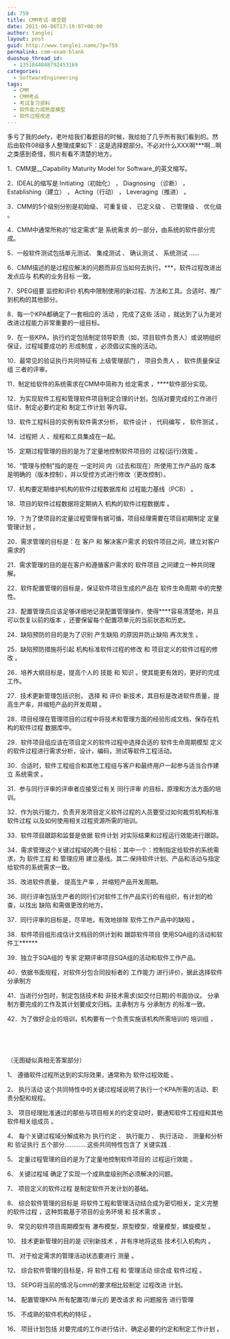 ```yaml
---
id: 759
title: CMM考试-填空题
date: 2011-06-06T17:19:07+00:00
author: tanglei
layout: post
guid: http://www.tanglei.name/?p=759
permalink: cmm-exam-blank
duoshuo_thread_id:
  - 1351844048792453169
categories:
  - SoftwareEngineering
tags:
  - CMM
  - CMM考点
  - 考试复习资料
  - 软件能力成熟度模型
  - 软件过程改进
---
```

多亏了我的defy，老叶给我们看题目的时候，我给拍了几乎所有我们看到的。然后由软件08级多人整理成果如下：这是选择题部分。不必对什么XXX啊\***啊&#8230;啊之类感到奇怪，照片有看不清楚的地方。

1．CMM是_\_Capability Maturity Model for Software\_的英文缩写。

2．IDEAL的缩写是 Initiating（初始化） ， Diagnosing （诊断） ， Establishing（建立） ， Acting（行动） ， Leveraging（推进） 。

3．CMM的5个级别分别是初始级、 可重复级 、 已定义级 、 已管理级 、 优化级 。

4．CMM中通常所称的“给定需求”是 系统需求 的一部分，由系统的软件部分完成。

5．一般软件测试包括单元测试、 集成测试 、 确认测试 、 系统测试 ……

6．CMM描述的是过程应解决的问题而非应当如何去执行。\***，软件过程改进出发点应与 机构的业务目标 一致。

7．SPEG组要 监控和评价 机构中限制使用的新过程、方法和工具。合适时、推广到机构的其他部分。

8．每一个KPA都确定了一套相应的 活动 ，完成了这些 活动 ，就达到了认为是对改进过程能力非常重要的一组目标。

9．在一些KPA，执行约定包括制定领导职责（如，项目软件负责人）或说明组织保证，过程域要成功的 形成制度 ，必须倡议实施的活动。

10．最常见的验证执行共同特征有 上级管理部门 ， 项目负责人 ， 软件质量保证组 三者的评审。

11．制定给软件的系统需求在CMM中简称为 给定需求 ，\****软件部分实现。

12．为实现软件工程和管理软件项目制定合理的计划，包括对要完成的工作进行估计、制定必要约定和 制定工作计划 等内容。

13．软件工程科目的实例有软件需求分析， 软件设计 ， 代码编写 ， 软件测试 。

14．过程把 人 、规程和工具集成在一起。

15．定期过程管理的目的是为了定量地控制软件项目的 过程(运行)效能 。

16．“管理与控制”指的是在 一定时间 内（过去和现在）所使用工作产品的 版本 是明确的（版本控制），并以受控方式进行修改（更改控制）。

17．机构要定期维护机构的软件过程数据库和 过程能力基线（PCB） 。

18．项目的软件过程数据将定期纳入 机构的软件过程数据库 。

19．？为了使项目的定量过程管理有据可循，项目经理需要在项目初期制定 定量管理计划 。

20．需求管理的目标是：在 客户 和 解决客户需求 的软件项目之间，建立对客户需求的

21．需求管理的目的是在客户和遵循客户需求的 软件项目 之间建立一种共同理解。

22．软件配置管理的目标是，保证软件项目生成的产品在 软件生命周期 中的完整性。

23．配置管理员应该足够详细地记录配置管理操作，使得\****容易清楚地，并且可以恢复以前的版本 ，还要保留每个配置项单元的当前状态和历史。

24．缺陷预防的目的是为了识别 产生缺陷 的原因并防止缺陷 再次发生 。

25．缺陷预防措施将引起 机构标准软件过程的修改 和 项目定义的软件过程的修改 。

26．培养大纲目标是，提高个人的 技能 和 知识 。使其能更有效的，更好的完成工作。

27．技术更新管理包括识别， 选择 和 评价 新技术，其目标是改进软件质量，提高生产率，并缩短产品的开发周期 。

28．项目经理在管理项目的过程中将技术和管理方面的经验形成文档，保存在机构的软件过程 数据库中。

29．软件项目组应该在项目定义的软件过程中选择合适的 软件生命周期模型 定义的软件过程进行需求分析，设计，编码，测试等软件工程活动。

30．合适时，软件工程组合和其他工程组与客户和最终用户一起参与适当合作建立 系统需求 。

31．参与同行评审的评审者应接受过有关 同行评审 的目标，原理和方法方面的培训。

32．作为执行能力，负责开发项目定义软件过程的人员要受过如何裁剪机构标准软件过程 以及如何使用相关过程资源所需的培训。

33．软件项目跟踪和监督是依据 软件计划 对实际结果和过程运行效能进行跟踪。

34．需求管理这个关键过程域的两个目标：其中一个：控制指定给软件的系统需求，为 软件工程 和 管理应用 建立基线。其二:保持软件计划、产品和活动与指定给软件的系统需求一致。

35．改进软件质量， 提高生产率 ，并缩短产品开发周期。

36．同行评审包括生产者的同行们对软件工作产品实行的有组织，有计划的检查，以找出 缺陷 和需做更改的地方。

37．同行评审的目标是，尽早地，有效地排除 软件工作产品中的缺陷 。

38．软件项目组形成估计文档目的供计划和 跟踪软件项目 使用SQA组的活动和软件工\***\***\****

39．独立于SQA组的 专家 定期评审项目SQA组的活动和软件工作产品。

40．依据书面规程，对软件分包合同投标者的 工作能力 进行评价，据此选择软件分承制方

41．当进行分包时，制定包括技术和 非技术需求(如交付日期)的书面协议。 分承制方要完成的工作及其计划要成文归档。主承制方与 分承制方 的标准一致。

42．为了做好企业的培训，机构要有一个负责实施该机构所需培训的 培训组 ，

&nbsp;

&nbsp;

（无图疑似真相无答案部分）

1、 遵循软件过程所达到的实际效果，通常称为 软件过程效能 。

2、 执行活动 这个共同特性中的关键过程域说明了执行一个KPA所需的活动、职责分配和规程。

3、 项目经理批准通过的那些与项目相关的约定变动时，要通知软件工程组和其他软件相关组成员 。

4、 每个关键过程域分解成称为 执行约定 、 执行能力 、 执行活动 、 测量和分析 和 验证执行 五个部分………….这些共同特性包含了 关键实践 .

5、 定量过程管理的目的是为了定量地控制软件项目的 过程运行效能 。

6、 关键过程域 确定了实现一个成熟度级别所必须解决的问题。

7、 项目定义的软件过程 是制定软件开发计划的基础。

8、 综合软件管理的目标是 将软件工程和管理活动结合成为密切相关，定义完整的软件过程 ，这种剪裁基于项目的业务环境 和 技术需求 。

9、 常见的软件项目周期模型有 瀑布模型，原型模型，增量模型，螺旋模型 。

10、 技术更新管理的目的是 识别新技术 ，并有序地将这些 技术引入机构内 。

11、 对于给定需求的管理活动状态要进行 测量 。

12、 综合软件管理的目标是，将 软件工程 和 管理活动 综合成 软件过程 。

13、 SEPG将当前的情况与cmm的要求相比较制定 过程改进 计划。

14、 配置管理KPA 所有配置项/单元的 更改请求 和 问题报告 进行管理

15、 不成熟的软件机构的特征 。

16、 项目计划包括 对要完成的工作进行估计、确定必要的约定和制定工作计划 。
